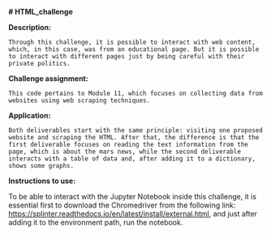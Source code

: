 **# HTML_challenge**

  **Description:**
  
    Through this challenge, it is possible to interact with web content, which, in this case, was from an educational page. But it is possible to interact with different pages just by being careful with their private politics. 
  
  **Challenge assignment:**
  
    This code pertains to Module 11, which focuses on collecting data from websites using web scraping techniques.
    
  **Application:**
  
    Both deliverables start with the same principle: visiting one proposed website and scraping the HTML. After that, the difference is that the first deliverable focuses on reading the text information from the page, which is about the mars news, while the second deliverable interacts with a table of data and, after adding it to a dictionary, shows some graphs.

  **Instructions to use:**
  
  To be able to interact with the Jupyter Notebook inside this challenge, it is essential first to download the Chromedriver from the following link: https://splinter.readthedocs.io/en/latest/install/external.html, and just after adding it to the environment path, run the notebook.